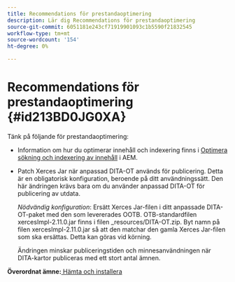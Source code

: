 ```yaml
---
title: Recommendations för prestandaoptimering
description: Lär dig Recommendations för prestandaoptimering
source-git-commit: 6051181e243cf71919901093c1b5590f21832545
workflow-type: tm+mt
source-wordcount: '154'
ht-degree: 0%

---
```



# Recommendations för prestandaoptimering {#id213BD0JG0XA}

Tänk på följande för prestandaoptimering:

- Information om hur du optimerar innehåll och indexering finns i [Optimera sökning och indexering av innehåll](https://experienceleague.adobe.com/docs/experience-manager-cloud-service/operations/indexing.html) i AEM.

- Patch Xerces Jar när anpassad DITA-OT används för publicering. Detta är en obligatorisk konfiguration, beroende på ditt användningssätt. Den här ändringen krävs bara om du använder anpassad DITA-OT för publicering av utdata.

  *Nödvändig konfiguration*: Ersätt Xerces Jar-filen i ditt anpassade DITA-OT-paket med den som levererades OOTB. OTB-standardfilen xercesImpl-2.11.0.jar finns i filen _resources/DITA-OT.zip. Byt namn på filen xercesImpl-2.11.0.jar så att den matchar den gamla Xerces Jar-filen som ska ersättas. Detta kan göras vid körning.

  Ändringen minskar publiceringstiden och minnesanvändningen när DITA-kartor publiceras med ett stort antal ämnen.


**Överordnat ämne:**[ Hämta och installera](download-install.md)

